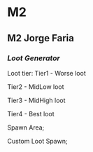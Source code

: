 # M2
## **M2 Jorge Faria** 
### ***Loot Generator***

Loot tier:
Tier1 - Worse loot

Tier2 - MidLow loot

Tier3 - MidHigh loot 

Tier4 - Best loot


Spawn Area;

Custom Loot Spawn;
